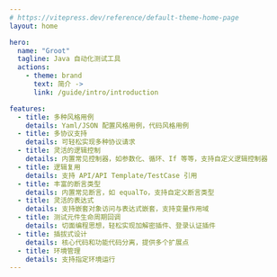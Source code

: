 ```yaml
---
# https://vitepress.dev/reference/default-theme-home-page
layout: home

hero:
  name: "Groot"
  tagline: Java 自动化测试工具
  actions:
    - theme: brand
      text: 简介 ->
      link: /guide/intro/introduction

features:
  - title: 多种风格用例
    details: Yaml/JSON 配置风格用例，代码风格用例
  - title: 多协议支持
    details: 可轻松实现多种协议请求
  - title: 灵活的逻辑控制
    details: 内置常见控制器，如参数化、循环、If 等等，支持自定义逻辑控制器
  - title: 逻辑复用
    details: 支持 API/API Template/TestCase 引用
  - title: 丰富的断言类型
    details: 内置常见断言，如 equalTo，支持自定义断言类型
  - title: 灵活的表达式
    details: 支持嵌套对象访问与表达式嵌套，支持变量作用域
  - title: 测试元件生命周期回调
    details: 切面编程思想，轻松实现加解密插件、登录认证插件
  - title: 插拔式设计
    details: 核心代码和功能代码分离，提供多个扩展点
  - title: 环境管理
    details: 支持指定环境运行
---
```


